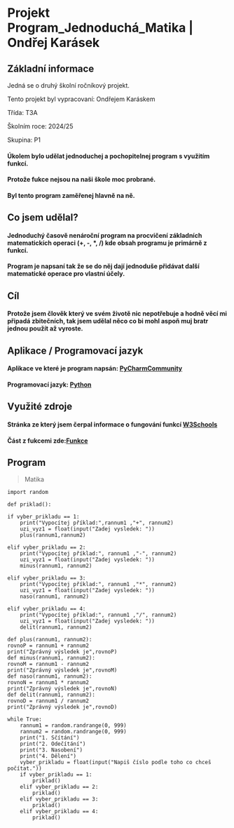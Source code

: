 # Projekt Program_Jednoduchá_Matika | Ondřej Karásek


## Základní informace


Jedná se o druhý školní ročníkový projekt.

Tento projekt byl vypracovaní: Ondřejem Karáskem

Třída: T3A

Školním roce: 2024/25

Skupina: P1


#### Úkolem bylo udělat jednoduchej a pochopitelnej program s využitím funkcí.
#### Protože fukce nejsou na naši škole moc probrané.
#### Byl tento program zaměřenej hlavně na ně.


## Co jsem udělal?
#### Jednoduchý časově nenároční program na procvičení základních matematickích operaci (+, -, *, /) kde obsah programu je primárně z funkcí.
#### Program je napsaní tak že se do něj dají jednoduše přidávat další matematické operace pro vlastní účely.


## Cíl
#### Protože jsem člověk který ve svém životě nic nepotřebuje a hodně věcí mi připadá zbitečních, tak jsem udělal něco co bi mohl aspoň muj bratr jednou použít až vyroste.


## Aplikace / Programovací jazyk
#### Aplikace ve které je program napsán: [PyCharmCommunity](https://pycharm-community-edition.en.softonic.com/)
#### Programovací jazyk: [Python](https://www.python.org/)


## Využité zdroje
#### Stránka ze který jsem čerpal informace o fungování funkcí [W3Schools](https://www.w3schools.com/python/python_functions.asp)
#### Část z fukcemi zde:[Funkce](https://www.w3schools.com/python/python_functions.asp)

## Program
> Matika

    import random

    def priklad():

    if vyber_prikladu == 1:
        print("Vypocítej příklad:",rannum1 ,"+", rannum2)
        uzi_vyz1 = float(input("Zadej vysledek: "))
        plus(rannum1,rannum2)

    elif vyber_prikladu == 2:
        print("Vypocítej příklad:", rannum1 ,"-", rannum2)
        uzi_vyz1 = float(input("Zadej vysledek: "))
        minus(rannum1, rannum2)

    elif vyber_prikladu == 3:
        print("Vypocítej příklad:", rannum1 ,"*", rannum2)
        uzi_vyz1 = float(input("Zadej vysledek: "))
        naso(rannum1, rannum2)

    elif vyber_prikladu == 4:
        print("Vypocítej příklad:", rannum1 ,"/", rannum2)
        uzi_vyz1 = float(input("Zadej vysledek: "))
        delit(rannum1, rannum2)

    def plus(rannum1, rannum2):
    rovnoP = rannum1 + rannum2
    print("Zprávný výsledek je",rovnoP)
    def minus(rannum1, rannum2):
    rovnoM = rannum1 - rannum2
    print("Zprávný výsledek je",rovnoM)
    def naso(rannum1, rannum2):
    rovnoN = rannum1 * rannum2
    print("Zprávný výsledek je",rovnoN)
    def delit(rannum1, rannum2):
    rovnoD = rannum1 / rannum2
    print("Zprávný výsledek je",rovnoD)

    while True:
        rannum1 = random.randrange(0, 999)
        rannum2 = random.randrange(0, 999)
        print("1. Sčítání")
        print("2. Odečítání")
        print("3. Nasobení")
        print("4. Dělení")
        vyber_prikladu = float(input("Napiš číslo podle toho co chceš počítat."))
        if vyber_prikladu == 1:
            priklad()
        elif vyber_prikladu == 2:
            priklad()
        elif vyber_prikladu == 3:
            priklad()
        elif vyber_prikladu == 4:
            priklad()
